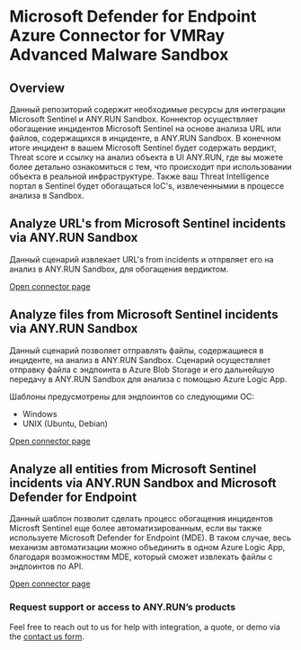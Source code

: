 # Microsoft Defender for Endpoint Azure Connector for VMRay Advanced Malware Sandbox

## Overview

Данный репозиторий содержит необходимые ресурсы для интеграции Microsoft Sentinel и ANY.RUN Sandbox.
Коннектор осуществляет обогащение инцидентов Microsoft Sentinel на основе анализа URL или файлов, содержащихся в инциденте, в ANY.RUN Sandbox.
В конечном итоге инцидент в вашем Microsoft Sentinel будет содержать вердикт, Threat score и ссылку на анализ объекта в UI ANY.RUN, где вы можете более детально ознакомиться с тем, что происходит при использовании объекта в реальной инфраструктуре.
Также ваш Threat Intelligence портал в Sentinel будет обогащаться IoC's, извлеченнымии в процессе анализа в Sandbox.

## Analyze URL's from Microsoft Sentinel incidents via ANY.RUN Sandbox

Данный сценарий извлекает URL's from incidents и отпрвляет его на анализ в ANY.RUN Sandbox, для обогащения вердиктом.

[Open connector page](https://github.com/rollehfoh/ANY.RUN/tree/main/connectors/Microsoft/MS%20Sentinel%20SIEM-SOAR/ANYRUN-Sandbox-URL)

## Analyze files from Microsoft Sentinel incidents via ANY.RUN Sandbox

Данный сценарий позволяет отправлять файлы, содержащиеся в инциденте, на анализ в ANY.RUN Sandbox. 
Сценарий осуществляет отправку файла с эндпоинта в Azure Blob Storage и его дальнейшую передачу в ANY.RUN Sandbox для анализа с помощью Azure Logic App.

Шаблоны предусмотрены для эндпоинтов со следующими ОС:
 - Windows
 - UNIX (Ubuntu, Debian)

[Open connector page](https://github.com/rollehfoh/ANY.RUN/tree/main/connectors/Microsoft/MS%20Sentinel%20SIEM-SOAR/ANYRUN-Sandbox-File)

## Analyze all entities from Microsoft Sentinel incidents via ANY.RUN Sandbox and Microsoft Defender for Endpoint

Данный шаблон позволит сделать процесс обогащения инцидентов Microsft Sentinel еще более автоматизированным, если вы также используете Microsoft Defender for Endpoint (MDE). 
В таком случае, весь механизм автоматизации можно объединить в одном Azure Logic App, благодаря возможностям MDE, который сможет извлекать файлы с эндпоинтов по API.

[Open connector page](https://github.com/rollehfoh/ANY.RUN/tree/main/connectors/Microsoft/MS%20Sentinel%20SIEM-SOAR/ANYRUN-Sandbox-Defender)


### Request support or access to ANY.RUN’s products 

Feel free to reach out to us for help with integration, a quote, or demo via the [contact us form](https://app.any.run/contact-us/?utm_source=anyrungithub&utm_medium=documentation&utm_campaign=opencti_main&utm_content=linktocontactus). 
